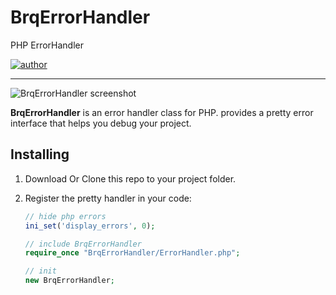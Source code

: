 # BrqErrorHandler
PHP ErrorHandler

[![author](https://img.shields.io/badge/author-brqnet.com-green)](http://brqnet.com/)


-----

![BrqErrorHandler screenshot](https://i.imgur.com/jcNI2YP.png)


**BrqErrorHandler** is an error handler class for PHP. 
provides a pretty
error interface that helps you debug your project.

## Installing

1. Download Or Clone this repo to your project folder.

1. Register the pretty handler in your code:

    ```php
    // hide php errors
    ini_set('display_errors', 0);

    // include BrqErrorHandler
    require_once "BrqErrorHandler/ErrorHandler.php";

    // init
    new BrqErrorHandler;
    ```